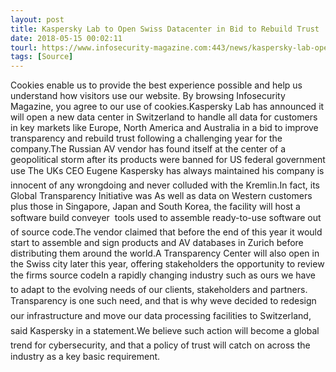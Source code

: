 ```yaml
---
layout: post
title: Kaspersky Lab to Open Swiss Datacenter in Bid to Rebuild Trust
date: 2018-05-15 00:02:11
tourl: https://www.infosecurity-magazine.com:443/news/kaspersky-lab-open-swiss/
tags: [Source]
---
```

Cookies enable us to provide the best experience possible and help us understand how visitors use our website. By browsing Infosecurity Magazine, you agree to our use of cookies.Kaspersky Lab has announced it will open a new data center in Switzerland to handle all data for customers in key markets like Europe, North America and Australia in a bid to improve transparency and rebuild trust following a challenging year for the company.The Russian AV vendor has found itself at the center of a geopolitical storm after its products were banned for US federal government use The UKs CEO Eugene Kaspersky has always maintained his company is innocent of any wrongdoing and never colluded with the Kremlin.In fact, its Global Transparency Initiative was As well as data on Western customers plus those in Singapore, Japan and South Korea, the facility will host a software build conveyer  tools used to assemble ready-to-use software out of source code.The vendor claimed that before the end of this year it would start to assemble and sign products and AV databases in Zurich before distributing them around the world.A Transparency Center will also open in the Swiss city later this year, offering stakeholders the opportunity to review the firms source codeIn a rapidly changing industry such as ours we have to adapt to the evolving needs of our clients, stakeholders and partners. Transparency is one such need, and that is why weve decided to redesign our infrastructure and move our data processing facilities to Switzerland, said Kaspersky in a statement.We believe such action will become a global trend for cybersecurity, and that a policy of trust will catch on across the industry as a key basic requirement.